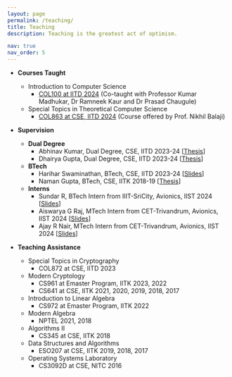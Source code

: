 ```yaml
---
layout: page
permalink: /teaching/
title: Teaching
description: Teaching is the greatest act of optimism.

nav: true
nav_order: 5
---
```

* __Courses Taught__
	* Introduction to Computer Science
		* <a href="https://kumarmadhukar.github.io/courses/col100-summer24/index.html">COL100 at IITD 2024</a> (Co-taught with Professor Kumar Madhukar, Dr Ramneek Kaur and Dr Prasad Chaugule)
	* Special Topics in Theoretical Computer Science
		* <a href="https://sites.google.com/view/nikhilbalaji/holi2024">COL863 at CSE, IITD 2024</a> (Course offered by Prof. Nikhil Balaji)

* __Supervision__
	* __Dual Degree__
		* Abhinav Kumar, Dual Degree, CSE, IITD 2023-24 [<a href="../assets/pdf/abhinav.pdf">Thesis</a>]
		* Dhairya Gupta, Dual Degree, CSE, IITD 2023-24 [<a href="../assets/pdf/dhairya.pdf">Thesis</a>]
	* __BTech__
		* Harihar Swaminathan, BTech, CSE, IITD 2023-24 [<a href="../assets/pdf/harihar.pdf">Slides</a>]
		* Naman Gupta, BTech, CSE, IITK 2018-19 [<a href="../assets/pdf/naman.pdf">Thesis</a>]
	* __Interns__
		* Sundar R, BTech Intern from IIIT-SriCity, Avionics, IIST 2024 [<a href="../assets/pdf/sundar.pdf">Slides</a>]
		* Aiswarya G Raj, MTech Intern from CET-Trivandrum, Avionics, IIST 2024 [<a href="../assets/pdf/aiswarya.pdf">Slides</a>]
		* Ajay R Nair, MTech Intern from CET-Trivandrum, Avionics, IIST 2024 [<a href="../assets/pdf/ajay.pdf">Slides</a>]

* __Teaching Assistance__
	* Special Topics in Cryptography
		* COL872 at CSE, IITD 2023
	* Modern Cryptology
		* CS961 at Emaster Program, IITK 2023, 2022
		* CS641 at CSE, IITK 2021, 2020, 2019, 2018, 2017
	* Introduction to Linear Algebra
		* CS972 at Emaster Program, IITK 2022
	* Modern Algebra
		* NPTEL 2021, 2018
	* Algorithms II
		* CS345 at CSE, IITK 2018   
	* Data Structures and Algorithms
		* ESO207 at CSE, IITK 2019, 2018, 2017
	* Operating Systems Laboratory
		* CS3092D at CSE, NITC 2016

